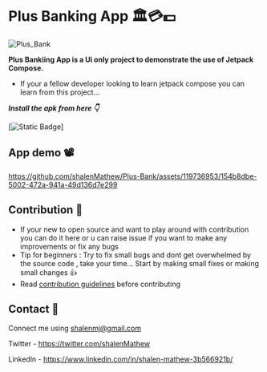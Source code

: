 # Plus Banking App 🏛️💳💵

![Plus_Bank](https://github.com/shalenMathew/Plus-Bank/assets/119736953/d68ee5e9-c46b-4d80-80bc-39273448c602)



**Plus Bankiing App is a Ui only project to demonstrate the use of Jetpack Compose.**

- If your a fellow developer looking to learn jetpack compose you can learn from this project...

***Install the apk from here 👇***

[![Static Badge](https://img.shields.io/badge/Plus%20Bank-APK-red?logo=android)]



## App demo 📽️
https://github.com/shalenMathew/Plus-Bank/assets/119736953/154b8dbe-5002-472a-941a-49d136d7e299

## Contribution 🤝
- If your new to open source and want to play around with contribution you can do it here or u can raise issue if you want to make any improvements or fix any bugs
- Tip for beginners : Try to fix small bugs and dont get overwhelmed by the source code , take your time... Start by making small fixes or making small changes 👍
- Read [contribution guidelines](CONTRIBUTING.md) before contributing


## Contact 📧
Connect me using shalenmj@gmail.com

Twitter - https://twitter.com/shalenMathew

Linkedln - https://www.linkedin.com/in/shalen-mathew-3b566921b/




